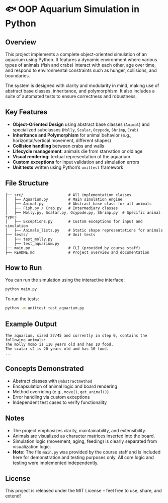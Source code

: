 # 🐟 OOP Aquarium Simulation in Python

## Overview
This project implements a complete object-oriented simulation of an aquarium using Python. It features a dynamic environment where various types of animals (fish and crabs) interact with each other, age over time, and respond to environmental constraints such as hunger, collisions, and boundaries.

The system is designed with clarity and modularity in mind, making use of abstract base classes, inheritance, and polymorphism. It also includes a suite of automated tests to ensure correctness and robustness.

## Key Features
- **Object-Oriented Design** using abstract base classes (`Animal`) and specialized subclasses (`Molly`, `Scalar`, `Ocypode`, `Shrimp`, `Crab`)
- **Inheritance and Polymorphism** for animal behavior (e.g., horizontal/vertical movement, different shapes)
- **Collision handling** between crabs and walls
- **Lifecycle management**: animals die from starvation or old age
- **Visual rendering**: textual representation of the aquarium
- **Custom exceptions** for input validation and simulation errors
- **Unit tests** written using Python’s `unittest` framework

## File Structure
```
├── src/                    # All implementation classes
│   ├── Aquarium.py         # Main simulation engine
│   ├── Animal.py           # Abstract base class for all animals
│   ├── Fish.py / Crab.py   # Intermediary classes
│   ├── Molly.py, Scalar.py, Ocypode.py, Shrimp.py  # Specific animal types
│   ├── Exceptions.py       # Custom exceptions for input and simulation
│   ├── Animals_lists.py    # Static shape representations for animals
├── tests/                  # Unit tests
│   ├── test_molly.py
│   ├── test_aquarium.py
├── main.py                 # CLI (provided by course staff)
├── README.md               # Project overview and documentation

```

## How to Run
You can run the simulation using the interactive interface:

```bash
python main.py
```

To run the tests:
```bash
python -m unittest test_aquarium.py
```

## Example Output
```
The aquarium, sized 27/45 and currently in step 0, contains the following animals:
The molly momo is 110 years old and has 10 food.
The scalar s2 is 20 years old and has 10 food.
...
```

## Concepts Demonstrated
- Abstract classes with `@abstractmethod`
- Encapsulation of animal logic and board rendering
- Method overriding (e.g., `move()`, `get_animal()`)
- Error handling via custom exceptions
- Independent test cases to verify functionality

## Notes
- The project emphasizes clarity, maintainability, and extensibility.
- Animals are visualized as character matrices inserted into the board.
- Simulation logic (movement, aging, feeding) is clearly separated from visualization logic.
- **Note:** The file `main.py` was provided by the course staff and is included here for demonstration and testing purposes only. All core logic and testing were implemented independently.

## License
This project is released under the MIT License – feel free to use, share, and extend!
